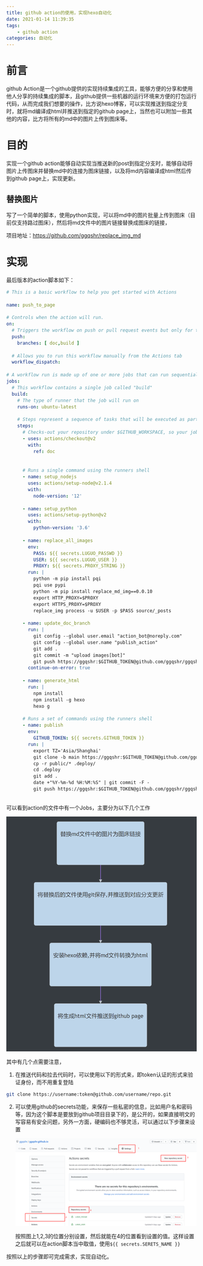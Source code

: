 ```yaml
---
title: github action的使用，实现hexo自动化
date: 2021-01-14 11:39:35
tags:
	- github action
categories: 自动化
---
```


# 前言

github Action是一个github提供的实现持续集成的工具，能够方便的分享和使用他人分享的持续集成的脚本，且github提供一些机器的运行环境来方便的打包运行代码，从而完成我们想要的操作，比方说hexo博客，可以实现推送到指定分支时，就将md编译成html并推送到指定的github page上，当然也可以附加一些其他的内容，比方将所有的md中的图片上传到图床等。

# 目的

实现一个github action能够自动实现当推送新的post到指定分支时，能够自动将图片上传图床并替换md中的连接为图床链接，以及将md内容编译成html然后传到github page上，实现更新。

## 替换图片

写了一个简单的脚本，使用python实现，可以将md中的图片批量上传到图床（目前仅支持路过图床），然后将md文件中的图片链接替换成图床的链接，

项目地址：https://github.com/ggqshr/replace_img_md

# 实现

最后版本的action脚本如下：

```yaml
# This is a basic workflow to help you get started with Actions

name: push_to_page

# Controls when the action will run. 
on:
  # Triggers the workflow on push or pull request events but only for the main branch
  push:
    branches: [ doc,build ]

  # Allows you to run this workflow manually from the Actions tab
  workflow_dispatch:

# A workflow run is made up of one or more jobs that can run sequentially or in parallel
jobs:
  # This workflow contains a single job called "build"
  build:
    # The type of runner that the job will run on
    runs-on: ubuntu-latest

    # Steps represent a sequence of tasks that will be executed as part of the job
    steps:
      # Checks-out your repository under $GITHUB_WORKSPACE, so your job can access it
      - uses: actions/checkout@v2
        with: 
          ref: doc
        

      # Runs a single command using the runners shell
      - name: setup_nodejs
        uses: actions/setup-node@v2.1.4
        with: 
          node-version: '12'

      - name: setup_python
        uses: actions/setup-python@v2
        with:
          python-version: '3.6'

      - name: replace_all_images
        env: 
          PASS: ${{ secrets.LUGUO_PASSWD }}
          USER: ${{ secrets.LUGUO_USER }}
          PROXY: ${{ secrets.PROXY_STRING }}
        run: |
          python -m pip install pqi
          pqi use pypi
          python -m pip install replace_md_img==0.0.10
          export HTTP_PROXY=$PROXY
          export HTTPS_PROXY=$PROXY
          replace_img process -u $USER -p $PASS source/_posts
      
      - name: update_doc_branch
        run: |
          git config --global user.email "action_bot@noreply.com"
          git config --global user.name "publish_action"
          git add .
          git commit -m "upload images[bot]"
          git push https://ggqshr:$GITHUB_TOKEN@github.com/ggqshr/ggqshr.github.io.git doc:doc
        continue-on-error: true

      - name: generate_html
        run: |
          npm install
          npm install -g hexo 
          hexo g
          
      # Runs a set of commands using the runners shell
      - name: publish
        env: 
          GITHUB_TOKEN: ${{ secrets.GITHUB_TOKEN }}
        run: |
          export TZ='Asia/Shanghai'
          git clone -b main https://ggqshr:$GITHUB_TOKEN@github.com/ggqshr/ggqshr.github.io.git .deploy
          cp -r public/* .deploy/
          cd .deploy
          git add .
          date +"%Y-%m-%d %H:%M:%S" | git commit -F -
          git push https://ggqshr:$GITHUB_TOKEN@github.com/ggqshr/ggqshr.github.io.git main:main
      
```

可以看到action的文件中有一个Jobs，主要分为以下几个工作

![image-20210114153219252](github-action的使用，实现hexo自动化/image-20210114153219252.png)

其中有几个点需要注意，

1. 在推送代码和拉去代码时，可以使用以下的形式来，即token认证的形式来验证身份，而不用重复登陆

```bash
git clone https://username:token@github.com/username/repo.git
```

2. 可以使用github的secrets功能，来保存一些私密的信息，比如用户名和密码等，因为这个脚本是要放到github项目目录下的，是公开的，如果直接明文的写容易有安全问题，另外一方面，硬编码也不够灵活，可以通过以下步骤来设置

   ![image-20210114120712357](github-action的使用，实现hexo自动化/image-20210114120712357.png)

   按照图上1,2,3的位置分别设置，然后就能在4的位置看到设置的值。这样设置之后就可以在action脚本当中取值，使用`${{ secrets.SERETS_NAME }}`

按照以上的步骤即可完成需求，实现自动化。



